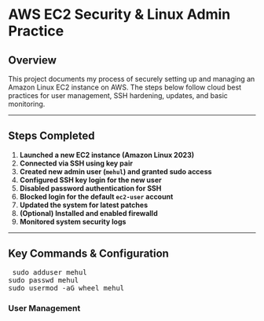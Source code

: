 # AWS EC2 Security & Linux Admin Practice

## Overview

This project documents my process of securely setting up and managing an Amazon Linux EC2 instance on AWS. The steps below follow cloud best practices for user management, SSH hardening, updates, and basic monitoring.

---

## Steps Completed

1. **Launched a new EC2 instance (Amazon Linux 2023)**
2. **Connected via SSH using key pair**
3. **Created new admin user (`mehul`) and granted sudo access**
4. **Configured SSH key login for the new user**
5. **Disabled password authentication for SSH**
6. **Blocked login for the default `ec2-user` account**
7. **Updated the system for latest patches**
8. **(Optional) Installed and enabled firewalld**
9. **Monitored system security logs**

---

## Key Commands & Configuration

<pre> sudo adduser mehul 
sudo passwd mehul 
sudo usermod -aG wheel mehul</pre>

### User Management

